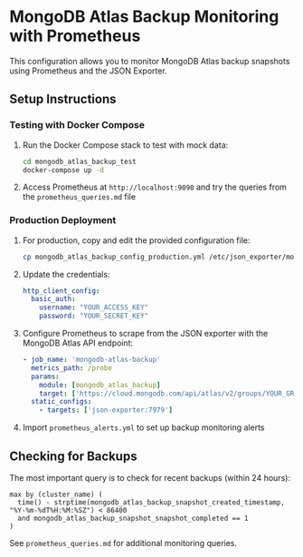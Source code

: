 # MongoDB Atlas Backup Monitoring with Prometheus

This configuration allows you to monitor MongoDB Atlas backup snapshots using Prometheus and the JSON Exporter.

## Setup Instructions

### Testing with Docker Compose

1. Run the Docker Compose stack to test with mock data:
   ```bash
   cd mongodb_atlas_backup_test
   docker-compose up -d
   ```

2. Access Prometheus at `http://localhost:9090` and try the queries from the `prometheus_queries.md` file

### Production Deployment

1. For production, copy and edit the provided configuration file:
   ```bash
   cp mongodb_atlas_backup_config_production.yml /etc/json_exporter/mongodb_atlas_backup.yml
   ```

2. Update the credentials:
   ```yaml
   http_client_config:
     basic_auth:
       username: "YOUR_ACCESS_KEY"
       password: "YOUR_SECRET_KEY"
   ```

3. Configure Prometheus to scrape from the JSON exporter with the MongoDB Atlas API endpoint:
   ```yaml
   - job_name: 'mongodb-atlas-backup'
     metrics_path: /probe
     params:
       module: [mongodb_atlas_backup]
       target: ['https://cloud.mongodb.com/api/atlas/v2/groups/YOUR_GROUP_ID/clusters/YOUR_CLUSTER_NAME/backup/snapshots/shardedClusters']
     static_configs:
       - targets: ['json-exporter:7979']
   ```

4. Import `prometheus_alerts.yml` to set up backup monitoring alerts

## Checking for Backups

The most important query is to check for recent backups (within 24 hours):

```
max by (cluster_name) (
  time() - strptime(mongodb_atlas_backup_snapshot_created_timestamp, "%Y-%m-%dT%H:%M:%SZ") < 86400
  and mongodb_atlas_backup_snapshot_snapshot_completed == 1
)
```

See `prometheus_queries.md` for additional monitoring queries.